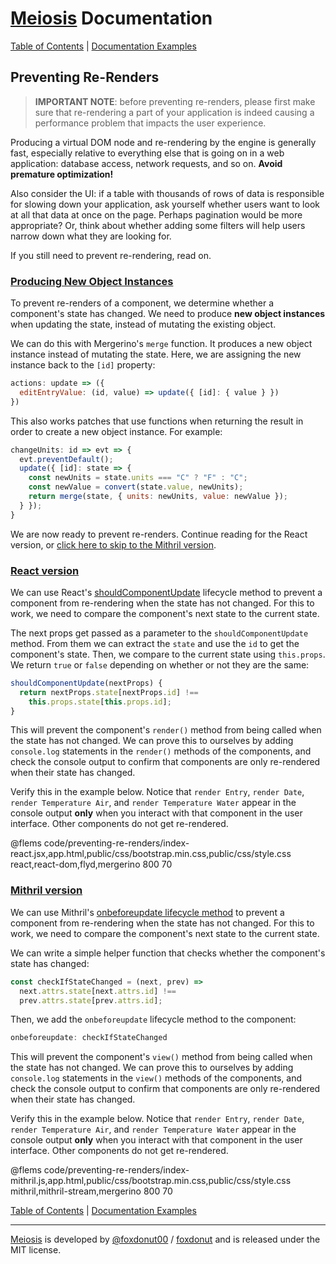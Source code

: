 # [Meiosis](https://meiosis.js.org) Documentation

[Table of Contents](toc.html) | [Documentation Examples](http://meiosis.js.org/docs-examples.html)

## Preventing Re-Renders

> **IMPORTANT NOTE**: before preventing re-renders, please first make sure that re-rendering a part
of your application is indeed causing a performance problem that impacts the user experience.

Producing a virtual DOM node and re-rendering by the engine is generally fast, especially relative
to everything else that is going on in a web application: database access, network requests, and so
on. **Avoid premature optimization!**

Also consider the UI: if a table with thousands of rows of data is responsible for slowing down your
application, ask yourself whether users want to look at all that data at once on the page. Perhaps
pagination would be more appropriate? Or, think about whether adding some filters will help users
narrow down what they are looking for.

If you still need to prevent re-rendering, read on.

<a name="producing_new_object_instances"></a>
### [Producing New Object Instances](#producing_new_object_instances)

To prevent re-renders of a component, we determine whether a component's state has changed. We need
to produce **new object instances** when updating the state, instead of mutating the existing
object.

We can do this with Mergerino's `merge` function. It produces a new object instance instead
of mutating the state. Here, we are assigning the new instance back to the `[id]` property:

```js
actions: update => ({
  editEntryValue: (id, value) => update({ [id]: { value } })
})
```

This also works patches that use functions when returning the result in order to create a new object
instance. For example:

```js
changeUnits: id => evt => {
  evt.preventDefault();
  update({ [id]: state => {
    const newUnits = state.units === "C" ? "F" : "C";
    const newValue = convert(state.value, newUnits);
    return merge(state, { units: newUnits, value: newValue });
  } });
}
```

We are now ready to prevent re-renders. Continue reading for the React version, or
[click here to skip to the Mithril version](#mithril_prevent_re_render).

<a name="react_version"></a>
### [React version](#react_version)

We can use React's
[shouldComponentUpdate](https://reactjs.org/docs/react-component.html#shouldcomponentupdate)
lifecycle method to prevent a component from re-rendering when the state has not changed. For
this to work, we need to compare the component's next state to the current state.

The next props get passed as a parameter to the `shouldComponentUpdate` method. From them we can
extract the `state` and use the `id` to get the component's state. Then, we compare to the current
state using `this.props`. We return `true` or `false` depending on whether or not they are the same:

```js
shouldComponentUpdate(nextProps) {
  return nextProps.state[nextProps.id] !==
    this.props.state[this.props.id];
}
```

This will prevent the component's `render()` method from being called when the state has not
changed. We can prove this to ourselves by adding `console.log` statements in the `render()` methods
of the components, and check the console output to confirm that components are only re-rendered when
their state has changed.

Verify this in the example below. Notice that `render Entry`, `render Date`, `render Temperature
Air`, and `render Temperature Water` appear in the console output **only** when you interact with
that component in the user interface. Other components do not get re-rendered.

@flems code/preventing-re-renders/index-react.jsx,app.html,public/css/bootstrap.min.css,public/css/style.css react,react-dom,flyd,mergerino 800 70

<a name="mithril_prevent_re_render"></a>
### [Mithril version](#mithril_prevent_re_render)

We can use Mithril's
[onbeforeupdate lifecycle method](https://mithril.js.org/lifecycle-methods.html#onbeforeupdate)
to prevent a component from re-rendering when the state has not changed. For this to work, we
need to compare the component's next state to the current state.

We can write a simple helper function that checks whether the component's state has changed:

```js
const checkIfStateChanged = (next, prev) =>
  next.attrs.state[next.attrs.id] !==
  prev.attrs.state[prev.attrs.id];
```

Then, we add the `onbeforeupdate` lifecycle method to the component:

```js
onbeforeupdate: checkIfStateChanged
```

This will prevent the component's `view()` method from being called when the state has not changed.
We can prove this to ourselves by adding `console.log` statements in the `view()` methods of the
components, and check the console output to confirm that components are only re-rendered when their
state has changed.

Verify this in the example below. Notice that `render Entry`, `render Date`, `render Temperature
Air`, and `render Temperature Water` appear in the console output **only** when you interact with
that component in the user interface. Other components do not get re-rendered.

@flems code/preventing-re-renders/index-mithril.js,app.html,public/css/bootstrap.min.css,public/css/style.css mithril,mithril-stream,mergerino 800 70

[Table of Contents](toc.html) | [Documentation Examples](http://meiosis.js.org/docs-examples.html)

-----

[Meiosis](https://meiosis.js.org) is developed by
[@foxdonut00](http://twitter.com/foxdonut00) /
[foxdonut](https://github.com/foxdonut)
and is released under the MIT license.
